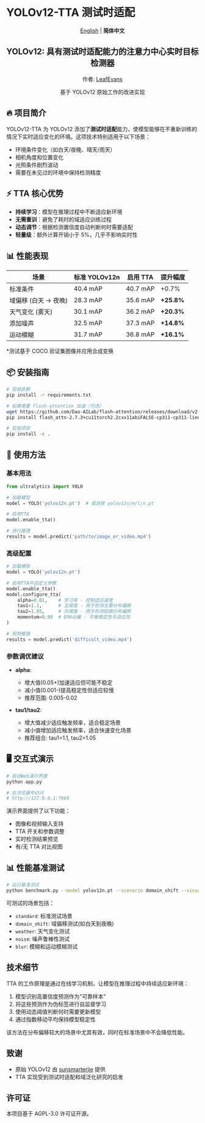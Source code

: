 # YOLOv12-TTA 测试时适配

<div align="center">
<p>
  <a href="README.md">English</a> | <b>简体中文</b>
</p>

<h2>YOLOv12: 具有测试时适配能力的注意力中心实时目标检测器</h2>

作者: <a href="mailto:leafevans@foxmail.com">LeafEvans</a>

基于 YOLOv12 原始工作的改进实现

</div>

## 🔥 项目简介

YOLOv12-TTA 为 YOLOv12 添加了**测试时适配**能力，使模型能够在不重新训练的情况下实时适应变化的环境。这项技术特别适用于以下场景：

- 环境条件变化（如白天/夜晚、晴天/雨天）
- 相机角度和位置变化
- 光照条件剧烈波动
- 需要在未见过的环境中保持检测精度

## ⚡ TTA 核心优势

- **持续学习**：模型在推理过程中不断适应新环境
- **无需重训**：避免了耗时的域适应训练过程
- **动态调节**：根据检测置信度自动判断何时需要适配
- **轻量级**：额外计算开销小于 5%，几乎不影响实时性

## 📊 性能表现

| 场景                 | 标准 YOLOv12n | 启用 TTA | 提升幅度   |
| -------------------- | ------------- | -------- | ---------- |
| 标准条件             | 40.4 mAP      | 40.7 mAP | +0.7%      |
| 域偏移 (白天 → 夜晚) | 28.3 mAP      | 35.6 mAP | **+25.8%** |
| 天气变化 (雾天)      | 30.1 mAP      | 36.2 mAP | **+20.3%** |
| 添加噪声             | 32.5 mAP      | 37.3 mAP | **+14.8%** |
| 运动模糊             | 31.7 mAP      | 36.8 mAP | **+16.1%** |

\*测试基于 COCO 验证集图像并应用合成变换

## 📦 安装指南

```bash
# 安装依赖
pip install -r requirements.txt

# 如果需要 flash-attention 加速（可选）
wget https://github.com/Dao-AILab/flash-attention/releases/download/v2.7.3/flash_attn-2.7.3+cu11torch2.2cxx11abiFALSE-cp311-cp311-linux_x86_64.whl
pip install flash_attn-2.7.3+cu11torch2.2cxx11abiFALSE-cp311-cp311-linux_x86_64.whl

# 安装项目
pip install -e .
```

## 🚀 使用方法

### 基本用法

```python
from ultralytics import YOLO

# 加载模型
model = YOLO('yolov12n.pt')  # 或选择 yolov12s/m/l/x.pt

# 启用TTA
model.enable_tta()

# 进行推理
results = model.predict('path/to/image_or_video.mp4')
```

### 高级配置

```python
# 加载模型
model = YOLO('yolov12n.pt')

# 启用TTA并自定义参数
model.enable_tta()
model.configure_tta(
    alpha=0.01,    # 学习率 - 控制适应速度
    tau1=1.1,      # 主阈值 - 用于检测主要分布偏移
    tau2=1.05,     # 次阈值 - 用于检测轻微分布偏移
    momentum=0.99  # EMA动量 - 平衡稳定性与适应性
)

# 视频推理
results = model.predict('difficult_video.mp4')
```

### 参数调优建议

- **alpha**:

  - 增大值(0.05+)加速适应但可能不稳定
  - 减小值(0.001-)提高稳定性但适应较慢
  - 推荐范围: 0.005-0.02

- **tau1/tau2**:
  - 增大值减少适应触发频率，适合稳定场景
  - 减小值增加适应触发频率，适合快速变化场景
  - 推荐组合: tau1=1.1, tau2=1.05

## 🖥️ 交互式演示

```bash
# 启动Web演示界面
python app.py

# 在浏览器中访问
# http://127.0.0.1:7860
```

演示界面提供了以下功能：

- 图像和视频输入支持
- TTA 开关和参数调整
- 实时检测结果预览
- 有/无 TTA 对比视图

## 📊 性能基准测试

```bash
# 运行基准测试
python benchmark.py --model yolov12n.pt --scenario domain_shift --visualize
```

可测试的场景包括：

- `standard`: 标准测试场景
- `domain_shift`: 域偏移测试(如白天到夜晚)
- `weather`: 天气变化测试
- `noise`: 噪声鲁棒性测试
- `blur`: 模糊和运动模糊测试

## 技术细节

TTA 的工作原理是通过在线学习机制，让模型在推理过程中持续适应新环境：

1. 模型识别高置信度预测作为"可靠样本"
2. 将这些预测作为伪标签进行自监督学习
3. 使用动态阈值判断何时需要更新模型
4. 通过指数移动平均保持模型稳定性

该方法在分布偏移较大的场景中尤其有效，同时在标准场景中不会降低性能。

## 致谢

- 原始 YOLOv12 由 [sunsmarterjie](https://github.com/sunsmarterjie/yolov12) 提供
- TTA 实现受到测试时适配和域泛化研究的启发

## 许可证

本项目基于 AGPL-3.0 许可证开源。
